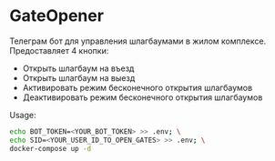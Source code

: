 # GateOpener

Телеграм бот для управления шлагбаумами в жилом комплексе.  
Предоставляет 4 кнопки:
- Открыть шлагбаум на въезд
- Открыть шлагбаум на выезд
- Активировать режим бесконечного открытия шлагбаумов
- Деактивировать режим бесконечного открытия шлагбаумов

Usage:  
``` bash
echo BOT_TOKEN=<YOUR_BOT_TOKEN> >> .env; \
echo SID=<YOUR_USER_ID_TO_OPEN_GATES> >> .env; \
docker-compose up -d
```
